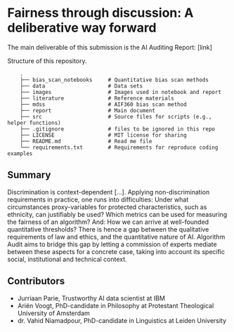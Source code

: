 # Fairness through discussion: A deliberative way forward

The main deliverable of this submission is the AI Auditing Report: [link]

Structure of this repository.

```
    .
    ├── bias_scan_notebooks     # Quantitative bias scan methods 
    ├── data                    # Data sets
    ├── images                  # Images used in notebook and report
    ├── literature              # Reference materials
    ├── mdss                    # AIF360 bias scan method
    ├── report                  # Main document
    ├── src                     # Source files for scripts (e.g., helper functions)
    ├── .gitignore              # files to be ignored in this repo
    ├── LICENSE                 # MIT license for sharing 
    ├── README.md               # Read me file
    └── requirements.txt        # Requirements for reproduce coding examples
```

## Summary
Discrimination is context-dependent [...]. Applying non-discrimination requirements in practice, one runs into difficulties: Under what circumstances proxy-variables for protected characteristics, such as ethnicity, can justifiably be used? Which metrics can be used for measuring the fairness of an algorithm? And: How we can arrive at well-founded quantitative thresholds? There is hence a gap between the qualitative requirements of law and ethics, and the quantitative nature of AI. Algorithm Audit aims to bridge this gap by letting a commission of experts mediate between these aspects for a concrete case, taking into account its specific social, institutional and technical context.

## Contributors
- Jurriaan Parie, Trustworthy AI data scientist at IBM
- Ariën Voogt, PhD-candidate in Philosophy at Protestant Theological University of Amsterdam
- dr. Vahid Niamadpour, PhD-candidate in Linguistics at Leiden University